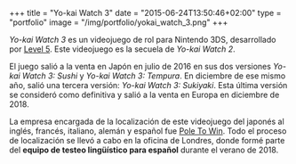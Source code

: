 +++
title = "Yo-kai Watch 3"
date = "2015-06-24T13:50:46+02:00"
type = "portfolio"
image = "/img/portfolio/yokai_watch_3.png"
+++

*Yo-kai Watch 3* es un videojuego de rol para Nintendo 3DS, desarrollado por [Level 5](http://level5ia.com/). Este videojuego es la secuela de *Yo-kai Watch 2*.

El juego salió a la venta en Japón en julio de 2016 en sus dos versiones *Yo-kai Watch 3: Sushi* y *Yo-kai Watch 3: Tempura*. En diciembre de ese mismo año, salió una tercera versión: *Yo-kai Watch 3: Sukiyaki*. Esta última versión se consideró como definitiva y salió a la venta en Europa en diciembre de 2018.

La empresa encargada de la localización de este videojuego del japonés al inglés, francés, italiano, alemán y español fue [Pole To Win](https://www.ptw-i.com/). Todo el proceso de localización se llevó a cabo en la oficina de Londres, donde formé parte del **equipo de testeo lingüístico para español** durante el verano de 2018.